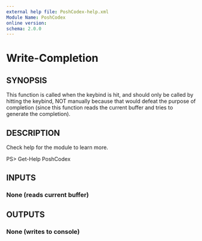 ```yaml
---
external help file: PoshCodex-help.xml
Module Name: PoshCodex
online version:
schema: 2.0.0
---
```


# Write-Completion

## SYNOPSIS

This function is called when the keybind is hit, and should only be called by hitting the keybind, NOT manually because that would defeat the purpose of completion (since this function reads the current buffer and tries to generate the completion).

## DESCRIPTION

Check help for the module to learn more.

PS> Get-Help PoshCodex

## INPUTS

### None (reads current buffer)

## OUTPUTS

### None (writes to console)

